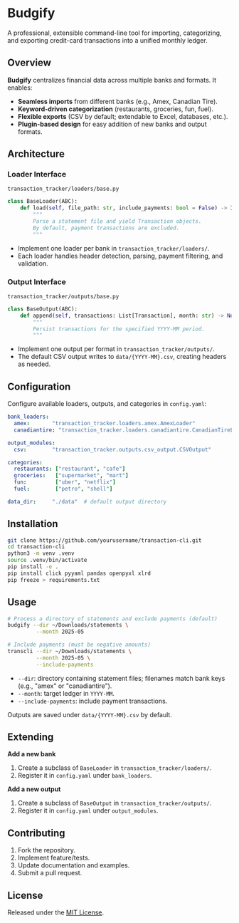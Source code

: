 # Budgify

A professional, extensible command-line tool for importing, categorizing, and exporting credit-card transactions into a unified monthly ledger.

## Overview

**Budgify** centralizes financial data across multiple banks and formats. It enables:

* **Seamless imports** from different banks (e.g., Amex, Canadian Tire).
* **Keyword-driven categorization** (restaurants, groceries, fun, fuel).
* **Flexible exports** (CSV by default; extendable to Excel, databases, etc.).
* **Plugin-based design** for easy addition of new banks and output formats.

## Architecture

### Loader Interface

`transaction_tracker/loaders/base.py`

```python
class BaseLoader(ABC):
    def load(self, file_path: str, include_payments: bool = False) -> Iterator[Transaction]:
        """
        Parse a statement file and yield Transaction objects.
        By default, payment transactions are excluded.
        """
```

* Implement one loader per bank in `transaction_tracker/loaders/`.
* Each loader handles header detection, parsing, payment filtering, and validation.

### Output Interface

`transaction_tracker/outputs/base.py`

```python
class BaseOutput(ABC):
    def append(self, transactions: List[Transaction], month: str) -> None:
        """
        Persist transactions for the specified YYYY-MM period.
        """
```

* Implement one output per format in `transaction_tracker/outputs/`.
* The default CSV output writes to `data/{YYYY-MM}.csv`, creating headers as needed.

## Configuration

Configure available loaders, outputs, and categories in `config.yaml`:

```yaml
bank_loaders:
  amex:       "transaction_tracker.loaders.amex.AmexLoader"
  canadiantire: "transaction_tracker.loaders.canadiantire.CanadianTireLoader"

output_modules:
  csv:        "transaction_tracker.outputs.csv_output.CSVOutput"

categories:
  restaurants: ["restaurant", "cafe"]
  groceries:   ["supermarket", "mart"]
  fun:         ["uber", "netflix"]
  fuel:        ["petro", "shell"]

data_dir:     "./data"  # default output directory
```

## Installation

```bash
git clone https://github.com/yourusername/transaction-cli.git
cd transaction-cli
python3 -m venv .venv
source .venv/bin/activate
pip install -e .
pip install click pyyaml pandas openpyxl xlrd
pip freeze > requirements.txt
```

## Usage

```bash
# Process a directory of statements and exclude payments (default)
budgify --dir ~/Downloads/statements \
         --month 2025-05

# Include payments (must be negative amounts)
transcli --dir ~/Downloads/statements \
         --month 2025-05 \
         --include-payments
```

* `--dir`: directory containing statement files; filenames match bank keys (e.g., "amex" or "canadiantire").
* `--month`: target ledger in `YYYY-MM`.
* `--include-payments`: include payment transactions.

Outputs are saved under `data/{YYYY-MM}.csv` by default.

## Extending

**Add a new bank**

1. Create a subclass of `BaseLoader` in `transaction_tracker/loaders/`.
2. Register it in `config.yaml` under `bank_loaders`.

**Add a new output**

1. Create a subclass of `BaseOutput` in `transaction_tracker/outputs/`.
2. Register it in `config.yaml` under `output_modules`.

## Contributing

1. Fork the repository.
2. Implement feature/tests.
3. Update documentation and examples.
4. Submit a pull request.

## License

Released under the [MIT License](LICENSE).
